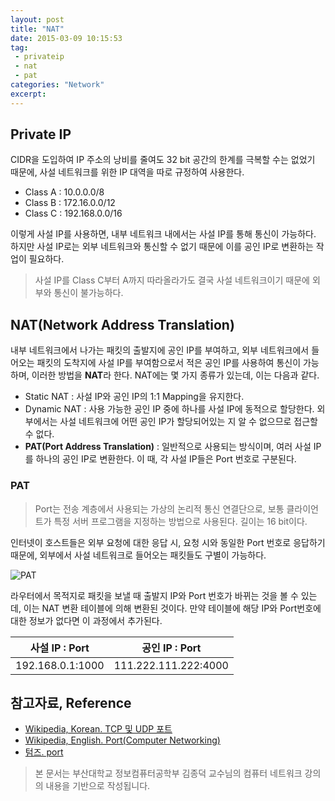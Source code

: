 ```yaml
---
layout: post
title: "NAT"
date: 2015-03-09 10:15:53
tag:
 - privateip
 - nat
 - pat
categories: "Network"
excerpt: 
---
```

## Private IP ##
CIDR을 도입하여 IP 주소의 낭비를 줄여도 32 bit 공간의 한계를 극복할 수는 없었기 때문에, 사설 네트워크를 위한 IP 대역을 따로 규정하여 사용한다.
 
- Class A : 10.0.0.0/8
- Class B : 172.16.0.0/12
- Class C : 192.168.0.0/16

이렇게 사설 IP를 사용하면, 내부 네트워크 내에서는 사설 IP를 통해 통신이 가능하다. 하지만 사설 IP로는 외부 네트워크와 통신할 수 없기 때문에 이를 공인 IP로 변환하는 작업이 필요하다.
> 사설 IP를 Class C부터 A까지 따라올라가도 결국 사설 네트워크이기 때문에 외부와 통신이 불가능하다.

## NAT(Network Address Translation) ##
내부 네트워크에서 나가는 패킷의 출발지에 공인 IP를 부여하고, 외부 네트워크에서 들어오는 패킷의 도착지에 사설 IP를 부여함으로서 적은 공인 IP를 사용하여 통신이 가능하며, 이러한 방법을 **NAT**라 한다. NAT에는 몇 가지 종류가 있는데, 이는 다음과 같다.
 
- Static NAT : 사설 IP와 공인 IP의 1:1 Mapping을 유지한다.
- Dynamic NAT : 사용 가능한 공인 IP 중에 하나를 사설 IP에 동적으로 할당한다. 외부에서는 사설 네트워크에 어떤 공인 IP가 할당되어있는 지 알 수 없으므로 접근할 수 없다.
- **PAT(Port Address Translation)** : 일반적으로 사용되는 방식이며, 여러 사설 IP를 하나의 공인 IP로 변환한다. 이 때, 각 사설 IP들은 Port 번호로 구분된다.

### PAT ###
> Port는 전송 계층에서 사용되는 가상의 논리적 통신 연결단으로, 보통 클라이언트가 특정 서버 프로그램을 지정하는 방법으로 사용된다. 길이는 16 bit이다.

인터넷이 호스트들은 외부 요청에 대한 응답 시, 요청 시와 동일한 Port 번호로 응답하기 때문에, 외부에서 사설 네트워크로 들어오는 패킷들도 구별이 가능하다.

![PAT]({{site.url}}/image/pat.png "PAT 과정")

라우터에서 목적지로 패킷을 보낼 때 출발지 IP와 Port 번호가 바뀌는 것을 볼 수 있는데, 이는 NAT 변환 테이블에 의해 변환된 것이다. 만약 테이블에 해당 IP와 Port번호에 대한 정보가 없다면 이 과정에서 추가된다.

| 사설 IP : Port       | 공인 IP : Port          |
| ------------------- | ----------------------- |
| 192.168.0.1:1000    | 111.222.111.222:4000    |




## 참고자료, Reference ##
 - [Wikipedia, Korean. TCP 및 UDP 포트](http://ko.wikipedia.org/wiki/TCP_%EB%B0%8F_UDP_%ED%8F%AC%ED%8A%B8)
 - [Wikipedia, English. Port(Computer Networking)](http://en.wikipedia.org/wiki/Port_(computer_networking))
 - [텀즈. port](http://www.terms.co.kr/port.htm)

> 본 문서는 부산대학교 정보컴퓨터공학부 김종덕 교수님의 컴퓨터 네트워크 강의의 내용을 기반으로 작성됩니다.